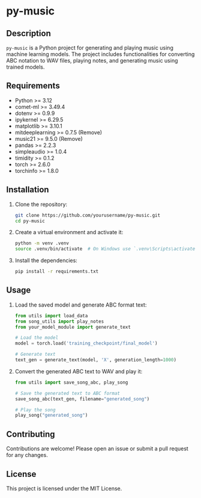 # py-music

## Description

`py-music` is a Python project for generating and playing music using machine learning models. The project includes functionalities for converting ABC notation to WAV files, playing notes, and generating music using trained models.

## Requirements

- Python >= 3.12
- comet-ml >= 3.49.4
- dotenv >= 0.9.9
- ipykernel >= 6.29.5
- matplotlib >= 3.10.1
- mitdeeplearning >= 0.7.5 (Remove)
- music21 >= 9.5.0 (Remove)
- pandas >= 2.2.3
- simpleaudio >= 1.0.4
- timidity >= 0.1.2
- torch >= 2.6.0
- torchinfo >= 1.8.0

## Installation

1. Clone the repository:

   ```sh
   git clone https://github.com/yourusername/py-music.git
   cd py-music
   ```

2. Create a virtual environment and activate it:

   ```sh
   python -m venv .venv
   source .venv/bin/activate  # On Windows use `.venv\Scripts\activate`
   ```

3. Install the dependencies:
   ```sh
   pip install -r requirements.txt
   ```

## Usage

1. Load the saved model and generate ABC format text:

   ```python
   from utils import load_data
   from song_utils import play_notes
   from your_model_module import generate_text

   # Load the model
   model = torch.load('training_checkpoint/final_model')

   # Generate text
   text_gen = generate_text(model, 'X', generation_length=1000)
   ```

2. Convert the generated ABC text to WAV and play it:

   ```python
   from utils import save_song_abc, play_song

   # Save the generated text to ABC format
   save_song_abc(text_gen, filename="generated_song")

   # Play the song
   play_song("generated_song")
   ```

## Contributing

Contributions are welcome! Please open an issue or submit a pull request for any changes.

## License

This project is licensed under the MIT License.
